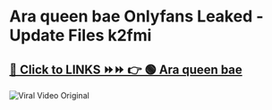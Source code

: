 
 # Ara queen bae Onlyfans Leaked - Update Files k2fmi

## <h2><a href="https://clipsfans.com/Ara_queen_bae&ref=git">🔗 Click to LINKS ⏩⏩ 👉 🟢 Ara queen bae </a></h2>

<a href="https://clipsfans.com/Ara_queen_bae&ref=git" rel="nofollow" data-target="animated-image.originalLink"><img src="https://i.ibb.co.com/xMMVF88/686577567.gif" alt="Viral Video Original" style="max-width: 100%; display: inline-block;" data-target="animated-image.originalImage"></a>

